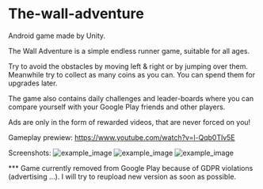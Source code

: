 # The-wall-adventure


Android game made by Unity.

The Wall Adventure is a simple endless runner game, suitable for all ages.

Try to avoid the obstacles by moving left & right or by jumping over them.
Meanwhile try to collect as many coins as you can. You can spend them for upgrades later.

The game also contains daily challenges and leader-boards where you can compare yourself with your Google Play friends and other players.

Ads are only in the form of rewarded videos, that are never forced on you!


Gameplay prewiew:
https://www.youtube.com/watch?v=l-Qqb0Tlv5E

Screenshots:
<img src="https://raw.githubusercontent.com/KrHo129/Unity-Game-Mobile-The_Wall_Adventure/master/Screenshoots-highRes/img5.png" alt="example_image"/>
<img src="https://raw.githubusercontent.com/KrHo129/Unity-Game-Mobile-The_Wall_Adventure/master/Screenshoots-highRes/LoadingBG.png" alt="example_image"/>
<img src="https://raw.githubusercontent.com/KrHo129/Unity-Game-Mobile-The_Wall_Adventure/master/Screenshoots-highRes/Corr1.png" alt="example_image"/>




*** Game currently removed from Google Play because of GDPR violations (advertising ...). I will try to reupload new version as soon as possible.
